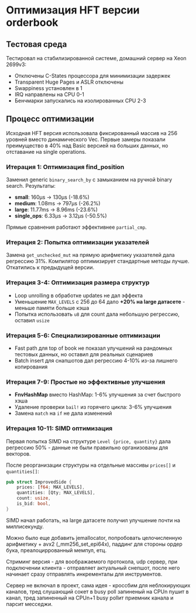 # Оптимизация HFT версии orderbook

## Тестовая среда

Тестировал на стабилизированной системе, домашний сервер на Xeon 2699v3:
- Отключены C-States процессора для минимизации задержек
- Transparent Huge Pages и ASLR отключены
- Swappiness установлен в 1
- IRQ направлены на CPU 0-1
- Бенчмарки запускались на изолированных CPU 2-3

## Процесс оптимизации

Исходная HFT версия использовала фиксированный массив на 256 уровней вместо динамического Vec. Первые замеры показали преимущество в 40% над Basic версией на больших данных, но отставание на single operations.

### Итерация 1: Оптимизация find_position
Заменил generic `binary_search_by` с замыканием на ручной binary search. Результаты:
- **small**: 160µs → 130µs (-18.6%)
- **medium**: 1.08ms → 797µs (-26.2%)
- **large**: 11.77ms → 8.96ms (-23.6%)
- **single_ops**: 6.33µs → 3.12µs (-50.5%)

Прямые сравнения работают эффективнее `partial_cmp`.

### Итерация 2: Попытка оптимизации указателей
Замена `get_unchecked_mut` на прямую арифметику указателей дала регрессию 31%. Компилятор оптимизирует стандартные методы лучше. Откатились к предыдущей версии.

### Итерация 3-4: Оптимизация размера структур
- Loop unrolling в обработке updates не дал эффекта
- Уменьшение `MAX_LEVELS` с 256 до 64 дало **+20% на large датасете** - меньше памяти больше кэша
- Попытка использовать `u8` для count дала небольшую регрессию, оставил `usize`

### Итерация 5-6: Специализированные оптимизации
- Fast path для top of book не показал улучшений на рандомных тестовых данных, но оставил для реальных сценариев
- Batch insert для снапшотов дал регрессию 4-10% из-за лишнего копирования

### Итерация 7-9: Простые но эффективные улучшения
- **FnvHashMap** вместо HashMap: 1-6% улучшения за счет быстрого хэша
- Удаление проверки `bail!` из горячего цикла: 3-6% улучшения
- Замена `match` на `if` не дала изменений

### Итерация 10-11: SIMD оптимизация
Первая попытка SIMD на структуре `Level {price, quantity}` дала регрессию 50% - данные не были правильно организованы для векторов.

После реорганизации структуры на отдельные массивы `prices[]` и `quantities[]`:
```rust
pub struct ImprovedSide {
    prices: [f64; MAX_LEVELS],
    quantities: [Qty; MAX_LEVELS],
    count: usize,
    is_bid: bool,
}
```

SIMD начал работать, на large датасете получил улучшение почти на миллисекунду.

Можно было еще добавить jemallocator, попробовать целочисленную арифметику + avx2 (_mm256_set_epi64x), паддинг для стороны ордер бука, преалоциррованный мемпул, етц.

Стриминг версия - для воображаемого протокола, udp сервер, при подключении клиента - отправляет актуальный снепшот, после него начинает сразу отправлять инкременталы для инструментов.

Сервер не включал в проект, сама идея - кроссбим для неблокирующих каналов, тред слушающий сокет в busy poll запиненый на CPUn пушит в канал, тред запиненный на CPUn+1 busy pollит приемник канала и парсит месседжи. 